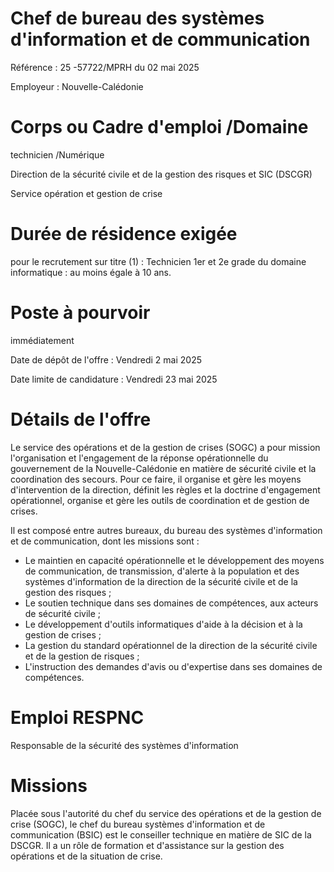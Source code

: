 # Chef de bureau des systèmes d'information et de communication

Référence : 25 -57722/MPRH du 02 mai 2025

Employeur : Nouvelle-Calédonie

# Corps ou Cadre d'emploi /Domaine

technicien /Numérique

Direction de la sécurité civile et de la gestion des risques et SIC (DSCGR)

Service opération et gestion de crise

# Durée de résidence exigée

pour le recrutement sur titre (1) : Technicien 1er et 2e grade du domaine informatique : au moins égale à 10 ans.

# Poste à pourvoir

immédiatement

Date de dépôt de l'offre : Vendredi 2 mai 2025

Date limite de candidature : Vendredi 23 mai 2025

# Détails de l'offre

Le service des opérations et de la gestion de crises (SOGC) a pour mission l'organisation et l'engagement de la réponse opérationnelle du gouvernement de la Nouvelle-Calédonie en matière de sécurité civile et la coordination des secours. Pour ce faire, il organise et gère les moyens d'intervention de la direction, définit les règles et la doctrine d'engagement opérationnel, organise et gère les outils de coordination et de gestion de crises.

Il est composé entre autres bureaux, du bureau des systèmes d'information et de communication, dont les missions sont :

- Le maintien en capacité opérationnelle et le développement des moyens de communication, de transmission, d'alerte à la population et des systèmes d'information de la direction de la sécurité civile et de la gestion des risques ;
- Le soutien technique dans ses domaines de compétences, aux acteurs de sécurité civile ;
- Le développement d'outils informatiques d'aide à la décision et à la gestion de crises ;
- La gestion du standard opérationnel de la direction de la sécurité civile et de la gestion de risques ;
- L'instruction des demandes d'avis ou d'expertise dans ses domaines de compétences.

# Emploi RESPNC

Responsable de la sécurité des systèmes d'information

# Missions

Placée sous l'autorité du chef du service des opérations et de la gestion de crise (SOGC), le chef du bureau systèmes d'information et de communication (BSIC) est le conseiller technique en matière de SIC de la DSCGR. Il a un rôle de formation et d'assistance sur la gestion des opérations et de la situation de crise.